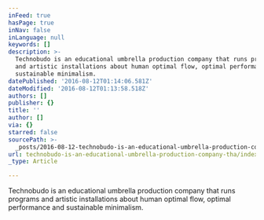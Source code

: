 ```yaml
---
inFeed: true
hasPage: true
inNav: false
inLanguage: null
keywords: []
description: >-
  Technobudo is an educational umbrella production company that runs programs
  and artistic installations about human optimal flow, optimal performance and
  sustainable minimalism.
datePublished: '2016-08-12T01:14:06.581Z'
dateModified: '2016-08-12T01:13:58.518Z'
authors: []
publisher: {}
title: ''
author: []
via: {}
starred: false
sourcePath: >-
  _posts/2016-08-12-technobudo-is-an-educational-umbrella-production-company-tha.md
url: technobudo-is-an-educational-umbrella-production-company-tha/index.html
_type: Article

---
```

Technobudo is an educational umbrella production company that runs programs and artistic installations about human optimal flow, optimal performance and sustainable minimalism.